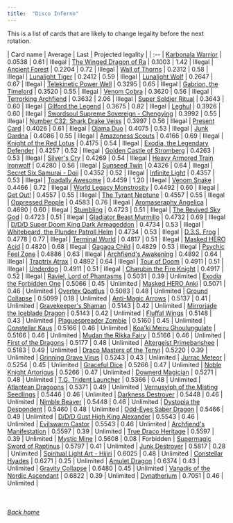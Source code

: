 ```yaml
---
title:  "Disco Inferno"
---
```


This is a list of cards that are likely to change legality before the next rotation.

| Card name | Average | Last | Projected legality |
| :-- |
[Karbonala Warrior](https://db.ygoprodeck.com/card/?search=Karbonala%20Warrior) | 0.0538 | 0.61 | Illegal |
[The Winged Dragon of Ra](https://db.ygoprodeck.com/card/?search=The%20Winged%20Dragon%20of%20Ra) | 0.1003 | 1.42 | Illegal |
[Ancient Forest](https://db.ygoprodeck.com/card/?search=Ancient%20Forest) | 0.2204 | 0.72 | Illegal |
[Wall of Thorns](https://db.ygoprodeck.com/card/?search=Wall%20of%20Thorns) | 0.2312 | 0.58 | Illegal |
[Lunalight Tiger](https://db.ygoprodeck.com/card/?search=Lunalight%20Tiger) | 0.2412 | 0.59 | Illegal |
[Lunalight Wolf](https://db.ygoprodeck.com/card/?search=Lunalight%20Wolf) | 0.2647 | 0.67 | Illegal |
[Telekinetic Power Well](https://db.ygoprodeck.com/card/?search=Telekinetic%20Power%20Well) | 0.3295 | 0.65 | Illegal |
[Gabrion, the Timelord](https://db.ygoprodeck.com/card/?search=Gabrion,%20the%20Timelord) | 0.3520 | 0.55 | Illegal |
[Venom Cobra](https://db.ygoprodeck.com/card/?search=Venom%20Cobra) | 0.3620 | 0.56 | Illegal |
[Terrorking Archfiend](https://db.ygoprodeck.com/card/?search=Terrorking%20Archfiend) | 0.3632 | 2.06 | Illegal |
[Super Soldier Ritual](https://db.ygoprodeck.com/card/?search=Super%20Soldier%20Ritual) | 0.3643 | 0.60 | Illegal |
[Gilford the Legend](https://db.ygoprodeck.com/card/?search=Gilford%20the%20Legend) | 0.3675 | 0.82 | Illegal |
[Leghul](https://db.ygoprodeck.com/card/?search=Leghul) | 0.3926 | 0.60 | Illegal |
[Swordsoul Supreme Sovereign - Chengying](https://db.ygoprodeck.com/card/?search=Swordsoul%20Supreme%20Sovereign%20-%20Chengying) | 0.3992 | 0.55 | Illegal |
[Number C32: Shark Drake Veiss](https://db.ygoprodeck.com/card/?search=Number%20C32:%20Shark%20Drake%20Veiss) | 0.3997 | 0.56 | Illegal |
[Present Card](https://db.ygoprodeck.com/card/?search=Present%20Card) | 0.4026 | 0.61 | Illegal |
[Ojama Duo](https://db.ygoprodeck.com/card/?search=Ojama%20Duo) | 0.4075 | 0.53 | Illegal |
[Junk Gardna](https://db.ygoprodeck.com/card/?search=Junk%20Gardna) | 0.4086 | 0.55 | Illegal |
[Amazoness Scouts](https://db.ygoprodeck.com/card/?search=Amazoness%20Scouts) | 0.4166 | 0.69 | Illegal |
[Knight of the Red Lotus](https://db.ygoprodeck.com/card/?search=Knight%20of%20the%20Red%20Lotus) | 0.4175 | 0.54 | Illegal |
[Exodia, the Legendary Defender](https://db.ygoprodeck.com/card/?search=Exodia,%20the%20Legendary%20Defender) | 0.4257 | 0.52 | Illegal |
[Golden Castle of Stromberg](https://db.ygoprodeck.com/card/?search=Golden%20Castle%20of%20Stromberg) | 0.4263 | 0.53 | Illegal |
[Silver's Cry](https://db.ygoprodeck.com/card/?search=Silver's%20Cry) | 0.4269 | 0.54 | Illegal |
[Heavy Armored Train Ironwolf](https://db.ygoprodeck.com/card/?search=Heavy%20Armored%20Train%20Ironwolf) | 0.4280 | 0.56 | Illegal |
[Sunseed Twin](https://db.ygoprodeck.com/card/?search=Sunseed%20Twin) | 0.4326 | 0.64 | Illegal |
[Secret Six Samurai - Doji](https://db.ygoprodeck.com/card/?search=Secret%20Six%20Samurai%20-%20Doji) | 0.4352 | 0.52 | Illegal |
[Infinite Light](https://db.ygoprodeck.com/card/?search=Infinite%20Light) | 0.4357 | 0.53 | Illegal |
[Toadally Awesome](https://db.ygoprodeck.com/card/?search=Toadally%20Awesome) | 0.4459 | 1.20 | Illegal |
[Venom Snake](https://db.ygoprodeck.com/card/?search=Venom%20Snake) | 0.4466 | 0.72 | Illegal |
[World Legacy Monstrosity](https://db.ygoprodeck.com/card/?search=World%20Legacy%20Monstrosity) | 0.4492 | 0.60 | Illegal |
[Get Out!](https://db.ygoprodeck.com/card/?search=Get%20Out!) | 0.4557 | 0.55 | Illegal |
[The Tyrant Neptune](https://db.ygoprodeck.com/card/?search=The%20Tyrant%20Neptune) | 0.4557 | 0.55 | Illegal |
[Oppressed People](https://db.ygoprodeck.com/card/?search=Oppressed%20People) | 0.4583 | 0.76 | Illegal |
[Aromaseraphy Angelica](https://db.ygoprodeck.com/card/?search=Aromaseraphy%20Angelica) | 0.4680 | 0.60 | Illegal |
[Stumbling](https://db.ygoprodeck.com/card/?search=Stumbling) | 0.4723 | 0.51 | Illegal |
[The Revived Sky God](https://db.ygoprodeck.com/card/?search=The%20Revived%20Sky%20God) | 0.4723 | 0.51 | Illegal |
[Gladiator Beast Murmillo](https://db.ygoprodeck.com/card/?search=Gladiator%20Beast%20Murmillo) | 0.4732 | 0.69 | Illegal |
[D/D/D Super Doom King Dark Armageddon](https://db.ygoprodeck.com/card/?search=D/D/D%20Super%20Doom%20King%20Dark%20Armageddon) | 0.4734 | 0.53 | Illegal |
[Whitebeard, the Plunder Patroll Helm](https://db.ygoprodeck.com/card/?search=Whitebeard,%20the%20Plunder%20Patroll%20Helm) | 0.4734 | 0.53 | Illegal |
[D.3.S. Frog](https://db.ygoprodeck.com/card/?search=D.3.S.%20Frog) | 0.4778 | 0.77 | Illegal |
[Terminal World](https://db.ygoprodeck.com/card/?search=Terminal%20World) | 0.4817 | 0.51 | Illegal |
[Masked HERO Acid](https://db.ygoprodeck.com/card/?search=Masked%20HERO%20Acid) | 0.4820 | 0.68 | Illegal |
[Gagaga Child](https://db.ygoprodeck.com/card/?search=Gagaga%20Child) | 0.4829 | 0.53 | Illegal |
[Psychic Feel Zone](https://db.ygoprodeck.com/card/?search=Psychic%20Feel%20Zone) | 0.4886 | 0.63 | Illegal |
[Archfiend's Awakening](https://db.ygoprodeck.com/card/?search=Archfiend's%20Awakening) | 0.4892 | 0.64 | Illegal |
[Traptrix Atrax](https://db.ygoprodeck.com/card/?search=Traptrix%20Atrax) | 0.4892 | 0.64 | Illegal |
[Tour of Doom](https://db.ygoprodeck.com/card/?search=Tour%20of%20Doom) | 0.4911 | 0.51 | Illegal |
[Underdog](https://db.ygoprodeck.com/card/?search=Underdog) | 0.4911 | 0.51 | Illegal |
[Charubin the Fire Knight](https://db.ygoprodeck.com/card/?search=Charubin%20the%20Fire%20Knight) | 0.4917 | 0.52 | Illegal |
[Raviel, Lord of Phantasms](https://db.ygoprodeck.com/card/?search=Raviel,%20Lord%20of%20Phantasms) | 0.5031 | 0.39 | Unlimited |
[Exodia the Forbidden One](https://db.ygoprodeck.com/card/?search=Exodia%20the%20Forbidden%20One) | 0.5066 | 0.45 | Unlimited |
[Masked HERO Anki](https://db.ygoprodeck.com/card/?search=Masked%20HERO%20Anki) | 0.5071 | 0.46 | Unlimited |
[Overtex Qoatlus](https://db.ygoprodeck.com/card/?search=Overtex%20Qoatlus) | 0.5083 | 0.48 | Unlimited |
[Ground Collapse](https://db.ygoprodeck.com/card/?search=Ground%20Collapse) | 0.5099 | 0.18 | Unlimited |
[Anti-Magic Arrows](https://db.ygoprodeck.com/card/?search=Anti-Magic%20Arrows) | 0.5137 | 0.41 | Unlimited |
[Gravekeeper's Shaman](https://db.ygoprodeck.com/card/?search=Gravekeeper's%20Shaman) | 0.5143 | 0.42 | Unlimited |
[Mirrorjade the Iceblade Dragon](https://db.ygoprodeck.com/card/?search=Mirrorjade%20the%20Iceblade%20Dragon) | 0.5143 | 0.42 | Unlimited |
[Fluffal Wings](https://db.ygoprodeck.com/card/?search=Fluffal%20Wings) | 0.5148 | 0.43 | Unlimited |
[Plaguespreader Zombie](https://db.ygoprodeck.com/card/?search=Plaguespreader%20Zombie) | 0.5160 | 0.45 | Unlimited |
[Constellar Kaus](https://db.ygoprodeck.com/card/?search=Constellar%20Kaus) | 0.5166 | 0.46 | Unlimited |
[Koa'ki Meiru Ghoulungulate](https://db.ygoprodeck.com/card/?search=Koa'ki%20Meiru%20Ghoulungulate) | 0.5166 | 0.46 | Unlimited |
[Mudan the Rikka Fairy](https://db.ygoprodeck.com/card/?search=Mudan%20the%20Rikka%20Fairy) | 0.5166 | 0.46 | Unlimited |
[First of the Dragons](https://db.ygoprodeck.com/card/?search=First%20of%20the%20Dragons) | 0.5177 | 0.48 | Unlimited |
[Altergeist Primebanshee](https://db.ygoprodeck.com/card/?search=Altergeist%20Primebanshee) | 0.5183 | 0.49 | Unlimited |
[Draco Masters of the Tenyi](https://db.ygoprodeck.com/card/?search=Draco%20Masters%20of%20the%20Tenyi) | 0.5220 | 0.39 | Unlimited |
[Grinning Grave Virus](https://db.ygoprodeck.com/card/?search=Grinning%20Grave%20Virus) | 0.5243 | 0.43 | Unlimited |
[Jurrac Meteor](https://db.ygoprodeck.com/card/?search=Jurrac%20Meteor) | 0.5254 | 0.45 | Unlimited |
[Graceful Dice](https://db.ygoprodeck.com/card/?search=Graceful%20Dice) | 0.5266 | 0.47 | Unlimited |
[Noble Knight Artorigus](https://db.ygoprodeck.com/card/?search=Noble%20Knight%20Artorigus) | 0.5266 | 0.47 | Unlimited |
[Downerd Magician](https://db.ygoprodeck.com/card/?search=Downerd%20Magician) | 0.5271 | 0.48 | Unlimited |
[T.G. Trident Launcher](https://db.ygoprodeck.com/card/?search=T.G.%20Trident%20Launcher) | 0.5366 | 0.48 | Unlimited |
[Atlantean Dragoons](https://db.ygoprodeck.com/card/?search=Atlantean%20Dragoons) | 0.5371 | 0.49 | Unlimited |
[Vernusylph of the Misting Seedlings](https://db.ygoprodeck.com/card/?search=Vernusylph%20of%20the%20Misting%20Seedlings) | 0.5446 | 0.46 | Unlimited |
[Darkness Destroyer](https://db.ygoprodeck.com/card/?search=Darkness%20Destroyer) | 0.5448 | 0.46 | Unlimited |
[Nimble Beaver](https://db.ygoprodeck.com/card/?search=Nimble%20Beaver) | 0.5448 | 0.46 | Unlimited |
[Dystopia the Despondent](https://db.ygoprodeck.com/card/?search=Dystopia%20the%20Despondent) | 0.5460 | 0.48 | Unlimited |
[Odd-Eyes Saber Dragon](https://db.ygoprodeck.com/card/?search=Odd-Eyes%20Saber%20Dragon) | 0.5466 | 0.49 | Unlimited |
[D/D/D Gust High King Alexander](https://db.ygoprodeck.com/card/?search=D/D/D%20Gust%20High%20King%20Alexander) | 0.5543 | 0.46 | Unlimited |
[Evilswarm Castor](https://db.ygoprodeck.com/card/?search=Evilswarm%20Castor) | 0.5543 | 0.46 | Unlimited |
[Archfiend's Manifestation](https://db.ygoprodeck.com/card/?search=Archfiend's%20Manifestation) | 0.5597 | 0.39 | Unlimited |
[True Draco Heritage](https://db.ygoprodeck.com/card/?search=True%20Draco%20Heritage) | 0.5597 | 0.39 | Unlimited |
[Mystic Mine](https://db.ygoprodeck.com/card/?search=Mystic%20Mine) | 0.5608 | 0.08 | Forbidden |
[Supermagic Sword of Raptinus](https://db.ygoprodeck.com/card/?search=Supermagic%20Sword%20of%20Raptinus) | 0.5797 | 0.41 | Unlimited |
[Junk Destroyer](https://db.ygoprodeck.com/card/?search=Junk%20Destroyer) | 0.5817 | 0.28 | Unlimited |
[Spiritual Light Art - Hijiri](https://db.ygoprodeck.com/card/?search=Spiritual%20Light%20Art%20-%20Hijiri) | 0.6025 | 0.48 | Unlimited |
[Constellar Hyades](https://db.ygoprodeck.com/card/?search=Constellar%20Hyades) | 0.6271 | 0.25 | Unlimited |
[Amulet Dragon](https://db.ygoprodeck.com/card/?search=Amulet%20Dragon) | 0.6374 | 0.43 | Unlimited |
[Gravity Collapse](https://db.ygoprodeck.com/card/?search=Gravity%20Collapse) | 0.6480 | 0.45 | Unlimited |
[Vanadis of the Nordic Ascendant](https://db.ygoprodeck.com/card/?search=Vanadis%20of%20the%20Nordic%20Ascendant) | 0.6822 | 0.39 | Unlimited |
[Dynatherium](https://db.ygoprodeck.com/card/?search=Dynatherium) | 0.7051 | 0.46 | Unlimited |

<br>

###### [Back home](index)